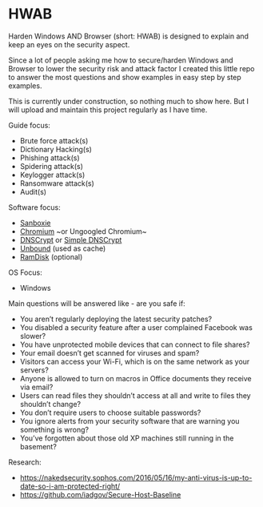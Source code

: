 # HWAB
Harden Windows AND Browser (short: HWAB) is designed to explain and keep an eyes on the security aspect.

 
Since a lot of people asking me how to secure/harden Windows and Browser to lower the security risk and attack factor I created this little repo to answer the most questions and show examples in easy step by step examples.


This is currently under construction, so nothing much to show here. But I will upload and maintain this project regularly as I have time.


Guide focus:
* Brute force attack(s)
* Dictionary Hacking(s)
* Phishing attack(s)
* Spidering attack(s)
* Keylogger attack(s)
* Ransomware attack(s)
* Audit(s)


Software focus:
* [Sanboxie](https://www.sandboxie.com)
* [Chromium](http://chromium.woolyss.com) ~or Ungoogled Chromium~
* [DNSCrypt](https://dnscrypt.org) or [Simple DNSCrypt](https://simplednscrypt.org/)
* [Unbound](http://unbound.net/) (used as cache)
* [RamDisk](https://sourceforge.net/projects/imdisk-toolkit/) (optional)


OS Focus:
* Windows 


Main questions will be answered like - are you safe if:
* You aren’t regularly deploying the latest security patches?
* You disabled a security feature after a user complained Facebook was slower?
* You have unprotected mobile devices that can connect to file shares?
* Your email doesn’t get scanned for viruses and spam?
* Visitors can access your Wi-Fi, which is on the same network as your servers?
* Anyone is allowed to turn on macros in Office documents they receive via email?
* Users can read files they shouldn’t access at all and write to files they shouldn’t change?
* You don’t require users to choose suitable passwords?
* You ignore alerts from your security software that are warning you something is wrong?
* You’ve forgotten about those old XP machines still running in the basement?


Research:
* https://nakedsecurity.sophos.com/2016/05/16/my-anti-virus-is-up-to-date-so-i-am-protected-right/
* https://github.com/iadgov/Secure-Host-Baseline